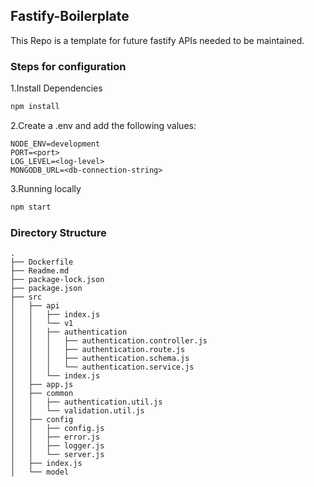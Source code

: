 ## Fastify-Boilerplate

This Repo is a template for future fastify APIs needed to be maintained.

### Steps for configuration

1.Install Dependencies

```bash
npm install
```

2.Create a .env and add the following values:

```.env
NODE_ENV=development
PORT=<port>
LOG_LEVEL=<log-level>
MONGODB_URL=<db-connection-string>
```

3.Running locally

```bash
npm start
```

### Directory Structure

```
.
├── Dockerfile
├── Readme.md
├── package-lock.json
├── package.json
├── src
│   ├── api
│   │   ├── index.js
│   │   └── v1
│   │   ├── authentication
│   │   │   ├── authentication.controller.js
│   │   │   ├── authentication.route.js
│   │   │   ├── authentication.schema.js
│   │   │   └── authentication.service.js
│   │   └── index.js
│   ├── app.js
│   ├── common
│   │   ├── authentication.util.js
│   │   └── validation.util.js
│   ├── config
│   │   ├── config.js
│   │   ├── error.js
│   │   ├── logger.js
│   │   └── server.js
│   ├── index.js
│   └── model

```
